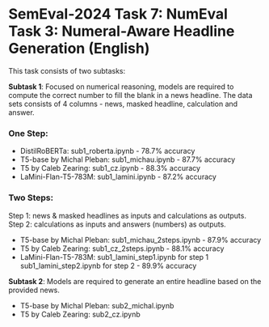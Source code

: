 # SemEval-2024 Task 7: NumEval Task 3: Numeral-Aware Headline Generation (English)

This task consists of two subtasks:

**Subtask 1**: Focused on numerical reasoning, models are required to compute the correct number to fill the blank in a news headline. The data sets consists of 4 columns - news, masked headline, calculation and answer. 

### One Step: 

* DistilRoBERTa: sub1_roberta.ipynb - 78.7% accuracy
* T5-base by Michal Pleban: sub1_michau.ipynb - 87.7% accuracy
* T5 by Caleb Zearing: sub1_cz.ipynb - 88.3% accuracy
* LaMini-Flan-T5-783M: sub1_lamini.ipynb - 87.2% accuracy

### Two Steps: 
Step 1: news & masked headlines as inputs and calculations as outputs.
Step 2: calculations as inputs and answers (numbers) as outputs. 

* T5-base by Michal Pleban: sub1_michau_2steps.ipynb - 87.9% accuracy
* T5 by Caleb Zearing: sub1_cz_2steps.ipynb - 88.1% accuracy
* LaMini-Flan-T5-783M: sub1_lamini_step1.ipynb for step 1
                       sub1_lamini_step2.ipynb for step 2 - 89.9% accuracy

**Subtask 2**: Models are required to generate an entire headline based on the provided news. 

* T5-base by Michal Pleban: sub2_michal.ipynb 
* T5 by Caleb Zearing: sub2_cz.ipynb